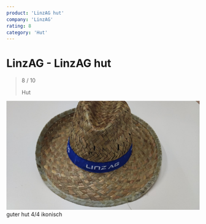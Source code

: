 ```yaml
---
product: 'LinzAG hut'
company: 'LinzAG'
rating: 8
category: 'Hut'
---
```


# LinzAG - LinzAG hut
>
> 8 / 10
>
> Hut

![LinzAG hut](./assets/linzag-linzag-hut-b593432a-9df7-4574-8fea-c452d2463a9e.jpg)
guter hut 4/4 ikonisch
